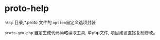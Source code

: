 # proto-help

`http` 目录,*.proto 文件的 `option`自定义选项封装

`proto-gen-php` 自定生成代码简略读取工具, 单php文件, 项目建议直接复制修改。